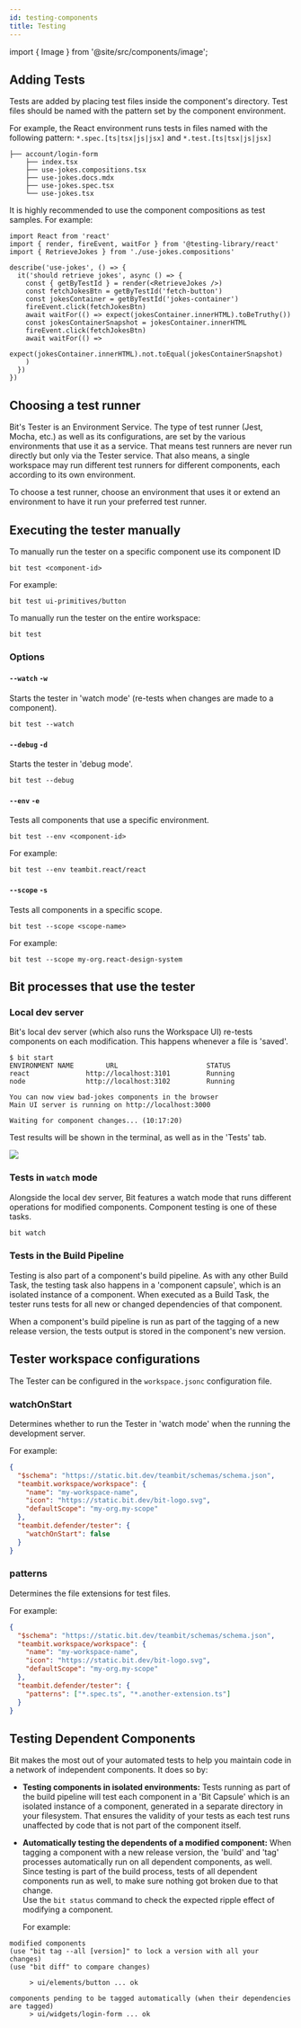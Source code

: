 ```yaml
---
id: testing-components
title: Testing
---
```


import { Image } from '@site/src/components/image';

## Adding Tests

Tests are added by placing test files inside the component's directory. Test files should be named with the pattern set by the component environment.

For example, the React environment runs tests in files named with the following pattern: `*.spec.[ts|tsx|js|jsx]` and `*.test.[ts|tsx|js|jsx]`

```shell {5}
├── account/login-form
    ├── index.tsx
    ├── use-jokes.compositions.tsx
    ├── use-jokes.docs.mdx
    ├── use-jokes.spec.tsx
    └── use-jokes.tsx
```

It is highly recommended to use the component compositions as test samples.
For example:

```tsx title="use-jokes.spec.tsx"
import React from 'react'
import { render, fireEvent, waitFor } from '@testing-library/react'
import { RetrieveJokes } from './use-jokes.compositions'

describe('use-jokes', () => {
  it('should retrieve jokes', async () => {
    const { getByTestId } = render(<RetrieveJokes />)
    const fetchJokesBtn = getByTestId('fetch-button')
    const jokesContainer = getByTestId('jokes-container')
    fireEvent.click(fetchJokesBtn)
    await waitFor(() => expect(jokesContainer.innerHTML).toBeTruthy())
    const jokesContainerSnapshot = jokesContainer.innerHTML
    fireEvent.click(fetchJokesBtn)
    await waitFor(() =>
      expect(jokesContainer.innerHTML).not.toEqual(jokesContainerSnapshot)
    )
  })
})
```

## Choosing a test runner

Bit's Tester is an Environment Service.
The type of test runner (Jest, Mocha, etc.) as well as its configurations, are set by the various environments that use it as a service.
That means test runners are never run directly but only via the Tester service. That also means, a single workspace may run different test runners for different components, each according to its own environment.

To choose a test runner, choose an environment that uses it or extend an environment to have it run your preferred test runner.

## Executing the tester manually

To manually run the tester on a specific component use its component ID

```shell
bit test <component-id>
```

For example:

```shell
bit test ui-primitives/button
```

To manually run the tester on the entire workspace:

```shell
bit test
```

### Options

#### `--watch` `-w`

Starts the tester in 'watch mode' (re-tests when changes are made to a component).

```shell
bit test --watch
```

#### `--debug` `-d`

Starts the tester in 'debug mode'.

```shell
bit test --debug
```

#### `--env` `-e`

Tests all components that use a specific environment.

```shell
bit test --env <component-id>
```

For example:

```shell
bit test --env teambit.react/react
```

#### `--scope` `-s`

Tests all components in a specific scope.

```shell
bit test --scope <scope-name>
```

For example:

```shell
bit test --scope my-org.react-design-system
```

## Bit processes that use the tester

### Local dev server

Bit's local dev server (which also runs the Workspace UI) re-tests components on each modification. This happens whenever a file is 'saved'.

```shell
$ bit start
ENVIRONMENT NAME        URL                      STATUS
react              http://localhost:3101         Running
node               http://localhost:3102         Running

You can now view bad-jokes components in the browser
Main UI server is running on http://localhost:3000

Waiting for component changes... (10:17:20)
```

Test results will be shown in the terminal, as well as in the 'Tests' tab.

<Image src="@site/img/ws_getting_started_test.png" />

### Tests in `watch` mode

Alongside the local dev server, Bit features a watch mode that runs different operations for modified components. Component testing is one of these tasks.

```sh
bit watch
```

### Tests in the Build Pipeline

Testing is also part of a component's build pipeline. As with any other Build Task, the testing task also happens in a 'component capsule', which is an isolated instance of a component. When executed as a Build Task, the tester runs tests for all new or changed dependencies of that component.

When a component's build pipeline is run as part of the tagging of a new release version, the tests output is stored in the component's new version.

## Tester workspace configurations

The Tester can be configured in the `workspace.jsonc` configuration file.

### watchOnStart

Determines whether to run the Tester in 'watch mode' when the running the development server.

For example:

```json
{
  "$schema": "https://static.bit.dev/teambit/schemas/schema.json",
  "teambit.workspace/workspace": {
    "name": "my-workspace-name",
    "icon": "https://static.bit.dev/bit-logo.svg",
    "defaultScope": "my-org.my-scope"
  },
  "teambit.defender/tester": {
    "watchOnStart": false
  }
}
```

### patterns

Determines the file extensions for test files.

For example:

```json
{
  "$schema": "https://static.bit.dev/teambit/schemas/schema.json",
  "teambit.workspace/workspace": {
    "name": "my-workspace-name",
    "icon": "https://static.bit.dev/bit-logo.svg",
    "defaultScope": "my-org.my-scope"
  },
  "teambit.defender/tester": {
    "patterns": ["*.spec.ts", "*.another-extension.ts"]
  }
}
```

## Testing Dependent Components

Bit makes the most out of your automated tests to help you maintain code in a network of independent components. It does so by:

- **Testing components in isolated environments:**
  Tests running as part of the build pipeline will test each component in a 'Bit Capsule' which is
  an isolated instance of a component, generated in a separate directory in your filesystem.
  That ensures the validity of your tests as each test runs unaffected by code that is not part of the component itself.

- **Automatically testing the dependents of a modified component:**
  When tagging a component with a new release version, the 'build' and 'tag' processes automatically run on all dependent components, as well.
  Since testing is part of the build process, tests of all dependent components run as well, to make sure nothing got broken due to that change.  
  Use the `bit status` command to check the expected ripple effect of modifying a component.

  For example:

```
modified components
(use "bit tag --all [version]" to lock a version with all your changes)
(use "bit diff" to compare changes)

     > ui/elements/button ... ok

components pending to be tagged automatically (when their dependencies are tagged)
     > ui/widgets/login-form ... ok
```
